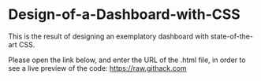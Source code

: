 # Design-of-a-Dashboard-with-CSS
This is the result of designing an exemplatory dashboard with state-of-the-art CSS.

Please open the link below, and enter the URL of the .html file, in order to see a live preview of the code:
https://raw.githack.com
